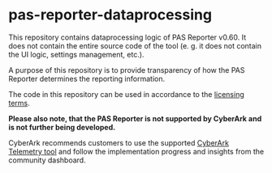 # pas-reporter-dataprocessing

This repository contains dataprocessing logic of PAS Reporter v0.60. It does not contain the entire source code of the tool (e. g. it does not contain the UI logic, settings management, etc.).

A purpose of this repository is to provide transparency of how the PAS Reporter determines the reporting information.

The code in this repository can be used in accordance to the [licensing terms](https://github.com/cyberark/pas-reporter-dataprocessing/blob/main/LICENSE).

**Please also note, that the PAS Reporter is not supported by CyberArk and is not further being developed.**

CyberArk recommends customers to use the supported [CyberArk Telemetry tool](https://cyberark-customers.force.com/mplace/s/#a352J000000lB1MQAU-a392J000001eKbDQAU) and follow the implementation progress and insights from the community dashboard.
